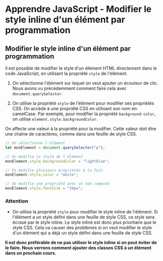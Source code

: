 # Apprendre JavaScript - Modifier le style inline d'un élément par programmation

## Modifier le style inline d'un élément par programmation

Il est possible de modifier le style d'un élément HTML directement dans le code JavaScript, en utilisant la propriété `style` de l'élément.

1. On sélectionne l'élément sur lequel on veut ajouter un écouteur de clic. Nous avons vu précédemment comment faire cela avec `document.querySelector`.

2. On utilise la propriété `style` de l'élément pour modifier ses propriétés CSS. On accède à une propriété CSS en utilisant son nom en camelCase. Par exemple, pour modifier la propriété `background-color`, on utilise `element.style.backgroundColor`.

On affecte une valeur à la propriété pour la modifier. Cette valeur doit être une chaîne de caractères, comme dans une feuille de style CSS.

```javascript
// On sélectionne l'élément
let monElement = document.querySelector("p");

// On modifie le style de l'élément
monElement.style.backgroundColor = "lightblue";

// On modifie plusieurs propriétés à la fois
monElement.style.color = "white";

// On modifie une propriété avec un nom composé
monElement.style.fontSize = "24px";
```

### Attention

-   On utilise la propriété `style` pour modifier le style inline de l'élément. Si l'élément a un style défini dans une feuille de style CSS, ce style sera écrasé par le style inline. Le style inline est donc plus prioritaire que le style CSS. Cela va causer des problèmes si on veut modifier le style d'un élément qui a déjà un style défini dans une feuille de style CSS.

**Il est donc préférable de ne pas utiliser le style inline si on peut éviter de le faire. Nous verrons comment ajouter des classes CSS à un élément dans un prochain cours.**

